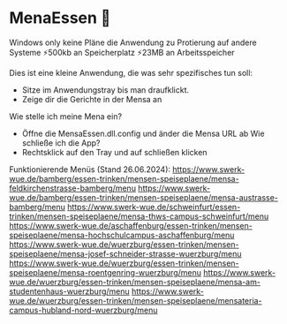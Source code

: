 # MenaEssen 🍔
Windows only keine Pläne die Anwendung zu Protierung auf andere Systeme
⚡500kb an Speicherplatz
⚡23MB an Arbeitsspeicher

Dies ist eine kleine Anwendung, die was sehr spezifisches tun soll:
- Sitze im Anwendungstray bis man draufklickt.
- Zeige dir die Gerichte in der Mensa an

Wie stelle ich meine Mena ein?
- Öffne die MensaEssen.dll.config und änder die Mensa URL ab
Wie schließe ich die App?
- Rechtsklick auf den Tray und auf schließen klicken

Funktionierende Menüs (Stand 26.06.2024):
https://www.swerk-wue.de/bamberg/essen-trinken/mensen-speiseplaene/mensa-feldkirchenstrasse-bamberg/menu
https://www.swerk-wue.de/bamberg/essen-trinken/mensen-speiseplaene/mensa-austrasse-bamberg/menu
https://www.swerk-wue.de/schweinfurt/essen-trinken/mensen-speiseplaene/mensa-thws-campus-schweinfurt/menu
https://www.swerk-wue.de/aschaffenburg/essen-trinken/mensen-speiseplaene/mensa-hochschulcampus-aschaffenburg/menu
https://www.swerk-wue.de/wuerzburg/essen-trinken/mensen-speiseplaene/mensa-josef-schneider-strasse-wuerzburg/menu
https://www.swerk-wue.de/wuerzburg/essen-trinken/mensen-speiseplaene/mensa-roentgenring-wuerzburg/menu
https://www.swerk-wue.de/wuerzburg/essen-trinken/mensen-speiseplaene/mensa-am-studentenhaus-wuerzburg/menu
https://www.swerk-wue.de/wuerzburg/essen-trinken/mensen-speiseplaene/mensateria-campus-hubland-nord-wuerzburg/menu
